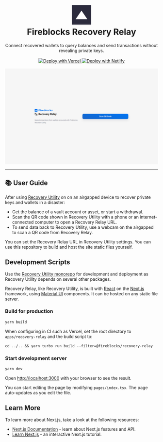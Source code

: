 <h1 align="center">
  <img src="public/icons/192x192.png" width="64px" height="64px" />
  <br />
  Fireblocks Recovery Relay
</h1>

<p align="center">
  Connect recovered wallets to query balances and send transactions without revealing private keys.
  <br />
  <br />
  <a href="https://vercel.com/new/clone?repository-url=https%3A%2F%2Fgithub.com%2Ffireblocks%2Frecovery%2Ftree%2Fmain%2Fapps%2Frecovery-relay&build-command=cd%20..%2F..%20%26%26%20npx%20turbo%20run%20build%20--filter%3D%40fireblocks%2Frecovery-relay&project-name=recovery-relay&demo-title=Fireblocks%20Recovery%20Relay&demo-description=Connect%20recovered%20wallets%20to%20query%20balances%20and%20send%20transactions.&root-directory=apps%2Frecovery-relay" target="_blank">
    <img src="https://vercel.com/button" alt="Deploy with Vercel" />
  </a>
  <a href="https://www.netlify.com/img/deploy/button.svg)](https://app.netlify.com/start/deploy?repository=https://github.com/fireblocks/recovery/tree/main/apps/recovery-relay" target="_blank">
    <img src="https://www.netlify.com/img/deploy/button.svg" alt="Deploy with Netlify" />
  </a>
  <br />
  <br />
  <a href="https://github.com/fireblocks/recovery" target="_blank">
    <img src="../../docs/img/relay.png" alt="Screenshot" />
  </a>
</p>

---

## 📚 User Guide

After using [Recovery Utility](../recovery-utility/) on on an airgapped device to recover private keys and wallets in a disaster:

- Get the balance of a vault account or asset, or start a withdrawal.
- Scan the QR code shown in Recovery Utility with a phone or an internet-connected computer to open a Recovery Relay URL.
- To send data back to Recovery Utility, use a webcam on the airgapped to scan a QR code from Recovery Relay.

You can set the Recovery Relay URL in Recovery Utility settings. You can use this repository to build and host the site static files yourself.

## Development Scripts

Use the [Recovery Utility monorepo](../../) for development and deployment as Recovery Utility depends on several other packages.

Recovery Relay, like Recovery Utility, is built with [React](https://reactjs.org/) on the [Next.js](https://nextjs.org/) framework, using [Material UI](https://mui.com/material-ui/getting-started/overview/) components. It can be hosted on any static file server.

### Build for production

```bash
yarn build
```

When configuring in CI such as Vercel, set the root directory to `apps/recovery-relay` and the build script to:

```
cd ../.. && yarn turbo run build --filter=@fireblocks/recovery-relay
```

### Start development server

```bash
yarn dev
```

Open [http://localhost:3000](http://localhost:3000) with your browser to see the result.

You can start editing the page by modifying `pages/index.tsx`. The page auto-updates as you edit the file.

## Learn More

To learn more about Next.js, take a look at the following resources:

- [Next.js Documentation](https://nextjs.org/docs) - learn about Next.js features and API.
- [Learn Next.js](https://nextjs.org/learn) - an interactive Next.js tutorial.
